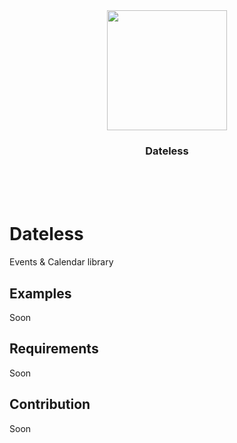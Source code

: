 <div align="center">
    <img src="https://cdn.v-sn.io/dateless-logo" alt="" width="192" height="192">
    <br>
</div>

<div align="center"><h3>Dateless</h3></div>

<div align="center">
  <em color="#aaa"></em>
  <br>
  <br>
  <br>
</div>

# Dateless

Events & Calendar library

## Examples

Soon

## Requirements

Soon

## Contribution

Soon
